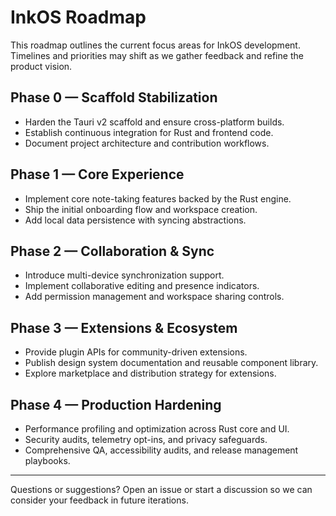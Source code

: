 # InkOS Roadmap

This roadmap outlines the current focus areas for InkOS development. Timelines and priorities may shift as we gather feedback and refine the product vision.

## Phase 0 — Scaffold Stabilization
- Harden the Tauri v2 scaffold and ensure cross-platform builds.
- Establish continuous integration for Rust and frontend code.
- Document project architecture and contribution workflows.

## Phase 1 — Core Experience
- Implement core note-taking features backed by the Rust engine.
- Ship the initial onboarding flow and workspace creation.
- Add local data persistence with syncing abstractions.

## Phase 2 — Collaboration & Sync
- Introduce multi-device synchronization support.
- Implement collaborative editing and presence indicators.
- Add permission management and workspace sharing controls.

## Phase 3 — Extensions & Ecosystem
- Provide plugin APIs for community-driven extensions.
- Publish design system documentation and reusable component library.
- Explore marketplace and distribution strategy for extensions.

## Phase 4 — Production Hardening
- Performance profiling and optimization across Rust core and UI.
- Security audits, telemetry opt-ins, and privacy safeguards.
- Comprehensive QA, accessibility audits, and release management playbooks.

---

Questions or suggestions? Open an issue or start a discussion so we can consider your feedback in future iterations.

